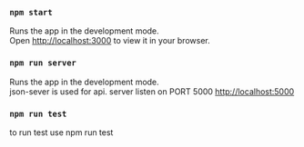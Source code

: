 
### `npm start`

Runs the app in the development mode.\
Open [http://localhost:3000](http://localhost:3000) to view it in your browser.
### `npm run server`

Runs the app in the development mode.\
json-sever is used for api. server listen on PORT 5000
[http://localhost:5000](http://localhost:5000) 

### `npm run test`

to run test use npm run test
